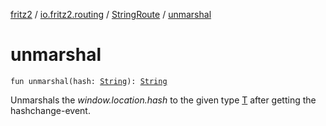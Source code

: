 [fritz2](../../index.md) / [io.fritz2.routing](../index.md) / [StringRoute](index.md) / [unmarshal](./unmarshal.md)

# unmarshal

`fun unmarshal(hash: `[`String`](https://kotlinlang.org/api/latest/jvm/stdlib/kotlin/-string/index.html)`): `[`String`](https://kotlinlang.org/api/latest/jvm/stdlib/kotlin/-string/index.html)

Unmarshals the *window.location.hash* to the
given type [T](../-route/index.md#T) after getting the hashchange-event.

